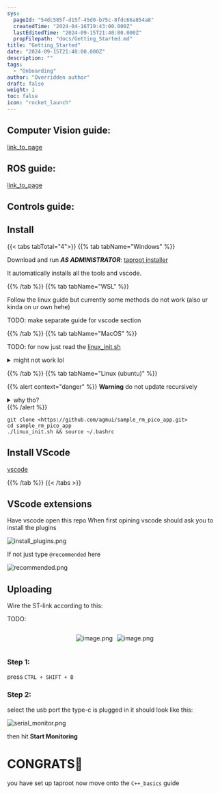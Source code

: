 ```yaml
---
sys:
  pageId: "54dc585f-d15f-45d0-b75c-8fdc66a854a8"
  createdTime: "2024-04-16T19:43:00.000Z"
  lastEditedTime: "2024-09-15T21:40:00.000Z"
  propFilepath: "docs/Getting_Started.md"
title: "Getting_Started"
date: "2024-09-15T21:40:00.000Z"
description: ""
tags:
  - "Onboarding"
author: "Overridden author"
draft: false
weight: 1
toc: false
icon: "rocket_launch"
---
```


## Computer Vision guide:

[link_to_page](86d45bc0-388b-4d26-8848-44f255f73d0e)

## ROS guide:

[link_to_page](3c76c1de-ec8f-46d6-8b0a-294005edc2d5)

## Controls guide:

## Install

{{< tabs tabTotal="4">}}
{{% tab tabName="Windows" %}}

Download and run _**AS ADMINISTRATOR**_: [taproot installer](https://github.com/Thornbots/TeachingFreshies/releases/tag/1.0)

It automatically installs all the tools and vscode.

{{% /tab %}}
{{% tab tabName="WSL" %}}

Follow the linux guide but currently some methods do not work (also ur kinda on ur own hehe)

TODO: make separate guide for vscode section

{{% /tab %}}
{{% tab tabName="MacOS" %}}

TODO: for now just read the [linux_init.sh](https://github.com/agmui/sample_rm_pico_app/blob/main/linux_init.sh)

<details>
<summary>might not work lol</summary>

`brew install libusb pkg-config`

Next install: [vscode](https://code.visualstudio.com/Download)

</details>

{{% /tab %}}
{{% tab tabName="Linux (ubuntu)" %}}

{{% alert context="danger" %}}
**Warning** do not update recursively
<details>
<summary>why tho?</summary>
There are some submodules that may go on for a while (like tinyusb) and I highly
recommend you don't need to get them.
If you want to see what submodules I update just look in `linux_init.sh`
</details>
{{% /alert %}}

```shell
git clone <https://github.com/agmui/sample_rm_pico_app.git>
cd sample_rm_pico_app
./linux_init.sh && source ~/.bashrc
```

## Install VScode

[vscode](https://code.visualstudio.com/Download)

{{% /tab %}}
{{< /tabs >}}

## VScode extensions

Have vscode open this repo
When first opining vscode should ask you to install the plugins

![install_plugins.png](https://prod-files-secure.s3.us-west-2.amazonaws.com/d518164a-d88e-44d1-a4ee-3adb3bd8bce0/89bd30f0-1825-4e77-867b-0a41ce370880/install_plugins.png?X-Amz-Algorithm=AWS4-HMAC-SHA256&X-Amz-Content-Sha256=UNSIGNED-PAYLOAD&X-Amz-Credential=ASIAZI2LB466YBKJPGKS%2F20250206%2Fus-west-2%2Fs3%2Faws4_request&X-Amz-Date=20250206T121350Z&X-Amz-Expires=3600&X-Amz-Security-Token=IQoJb3JpZ2luX2VjEEQaCXVzLXdlc3QtMiJIMEYCIQD108uZjDGHxTipGI5vJPhR9ciOiffepwEngIwteYb0UwIhAKBblJ7ryk%2B50QQ3K9Llya92CXdiSeD2oSiJ6piIT27NKv8DCF0QABoMNjM3NDIzMTgzODA1Igy4XCXDe2GtiYNr74oq3AOOo20DngY%2Bh%2B1Wx4hFEUss%2FMi1hJx16T6%2Fky8kqjnt9oJjV9UUgfCj2d33WvVr7UhHmIAmNWO6D0VIKydmgWEw0EGzN8JZpi0fD%2FYxSDagaPoOgk3cTlh2xDYiHg9xphQ2f%2BKrrptb8yBUGQoie8V47wcVyE7BfL2GVar527IHADW5rYMerXMfoAa%2FAMEDuH1RGVqFXJVmPmAMJ8tSzcl%2B9A4w8D7XQc4QZlsCt08RoFLJiPqvAt%2FrWS%2BEYzt2cSIJI8NaSORlVsfzeMRy%2BiFfzcbzzmejrirU2ZH%2FCYVQOlcFBFc6n1hsgy28B0lvQLESiMZYidsF1IbL9WDtMhN3oC%2FJ15nuL8eNsn6V15NHhxcKM3%2BsHnDnJNe%2B9fYKE5uFWShoS3YjHknC9x%2FGRuNFQn4dk5llfq7aGg45pXmMdxQ%2BpRUHJIBdzk8KX9VrrMwwZtD7KWPxUtDfcu4H84TWmmsN3Y4SGI11bOGzK4HleatupLgEksXyzZL1%2FeGGluYUV7vsmxkq482xnlGQiJSJZO4niAfLWtOIvT4ztqkscQH06Mktgr7xZ0GzErESjU6YIZf8dD%2FcdFbJkxtG0Ch42XAGK6XprhgckLH62DcypJSasxqTIqY29zXvHjDSxJK9BjqkAePpqv8wsddc35fF9uj3Mz%2Bt07KbxHsR4bifxMLhdOSzQM%2Bl9V2IObwboeX290UMPtPZvpnjWTjBHLdz5H7za%2FbLLqTeBDfokpHeL6qHlv5gH6tZ5mm%2B3M9sGi%2B1YFPirV3PyEcLD3ZTBapXkUUnZbSpG%2F9xDwvEzUUoUnTW47o729CXOpkEvC5jqohKRYQu4rplyWevgV3BkQq7HcafwWjS7j3J&X-Amz-Signature=46e89ad3f23fc978a91ac08cf764c12b4d0747f3ebb27d46c3f9b2285bfd128f&X-Amz-SignedHeaders=host&x-id=GetObject)

If not just type `@recommended` here  

![recommended.png](https://prod-files-secure.s3.us-west-2.amazonaws.com/d518164a-d88e-44d1-a4ee-3adb3bd8bce0/61e661e9-5d85-4dfc-be0d-8d2097a5e793/recommended.png?X-Amz-Algorithm=AWS4-HMAC-SHA256&X-Amz-Content-Sha256=UNSIGNED-PAYLOAD&X-Amz-Credential=ASIAZI2LB466YBKJPGKS%2F20250206%2Fus-west-2%2Fs3%2Faws4_request&X-Amz-Date=20250206T121350Z&X-Amz-Expires=3600&X-Amz-Security-Token=IQoJb3JpZ2luX2VjEEQaCXVzLXdlc3QtMiJIMEYCIQD108uZjDGHxTipGI5vJPhR9ciOiffepwEngIwteYb0UwIhAKBblJ7ryk%2B50QQ3K9Llya92CXdiSeD2oSiJ6piIT27NKv8DCF0QABoMNjM3NDIzMTgzODA1Igy4XCXDe2GtiYNr74oq3AOOo20DngY%2Bh%2B1Wx4hFEUss%2FMi1hJx16T6%2Fky8kqjnt9oJjV9UUgfCj2d33WvVr7UhHmIAmNWO6D0VIKydmgWEw0EGzN8JZpi0fD%2FYxSDagaPoOgk3cTlh2xDYiHg9xphQ2f%2BKrrptb8yBUGQoie8V47wcVyE7BfL2GVar527IHADW5rYMerXMfoAa%2FAMEDuH1RGVqFXJVmPmAMJ8tSzcl%2B9A4w8D7XQc4QZlsCt08RoFLJiPqvAt%2FrWS%2BEYzt2cSIJI8NaSORlVsfzeMRy%2BiFfzcbzzmejrirU2ZH%2FCYVQOlcFBFc6n1hsgy28B0lvQLESiMZYidsF1IbL9WDtMhN3oC%2FJ15nuL8eNsn6V15NHhxcKM3%2BsHnDnJNe%2B9fYKE5uFWShoS3YjHknC9x%2FGRuNFQn4dk5llfq7aGg45pXmMdxQ%2BpRUHJIBdzk8KX9VrrMwwZtD7KWPxUtDfcu4H84TWmmsN3Y4SGI11bOGzK4HleatupLgEksXyzZL1%2FeGGluYUV7vsmxkq482xnlGQiJSJZO4niAfLWtOIvT4ztqkscQH06Mktgr7xZ0GzErESjU6YIZf8dD%2FcdFbJkxtG0Ch42XAGK6XprhgckLH62DcypJSasxqTIqY29zXvHjDSxJK9BjqkAePpqv8wsddc35fF9uj3Mz%2Bt07KbxHsR4bifxMLhdOSzQM%2Bl9V2IObwboeX290UMPtPZvpnjWTjBHLdz5H7za%2FbLLqTeBDfokpHeL6qHlv5gH6tZ5mm%2B3M9sGi%2B1YFPirV3PyEcLD3ZTBapXkUUnZbSpG%2F9xDwvEzUUoUnTW47o729CXOpkEvC5jqohKRYQu4rplyWevgV3BkQq7HcafwWjS7j3J&X-Amz-Signature=e687d989cd783d143bfb31ab3c6aab6eb3ed21831501d0bd0a32cbab4101ee9a&X-Amz-SignedHeaders=host&x-id=GetObject)

## Uploading

Wire the ST-link according to this:

TODO:

<div style="display: flex;flex-direction: row; column-gap:10px; max-width: 630px;justify-content: center;">
<div>

![image.png](https://prod-files-secure.s3.us-west-2.amazonaws.com/d518164a-d88e-44d1-a4ee-3adb3bd8bce0/210ecb78-1116-4d7b-b9b7-2292f66fa2c2/image.png?X-Amz-Algorithm=AWS4-HMAC-SHA256&X-Amz-Content-Sha256=UNSIGNED-PAYLOAD&X-Amz-Credential=ASIAZI2LB466VUCZFWJ4%2F20250206%2Fus-west-2%2Fs3%2Faws4_request&X-Amz-Date=20250206T121352Z&X-Amz-Expires=3600&X-Amz-Security-Token=IQoJb3JpZ2luX2VjEEQaCXVzLXdlc3QtMiJHMEUCIQD7nLfaJuzYM33req3VtB45i%2Bn7czt3dMbWc3rMpC9EDwIgXDDXIp9ANLfzp2kP7UNSMgE02igsUNi4bHDeh0erKrYq%2FwMIXRAAGgw2Mzc0MjMxODM4MDUiDNcIjijCGDKctI2bSCrcA5%2BnGNVbvDrXTNEchhT8WGYGyhDZXpUujj1SWKMfQTvZrg6rsynfBYWIhuXaWNsxLuybLvrd0D21M1SQUXDER%2BV5PuYwpNk0OLAP7aSn8j4loaDbS8062hoFc%2BEOeuOFxmW3PH4JvTs562m7tYemGTI048rsG%2FyNwOcRrTL6BEw7bxFY0BYq2Yd%2FK4xl65hLffc0MUqqz%2BZ56KiIzqW3dtrvzvwSr6h9Hbvfiv8MWOkAdoikrYuyS2QFd%2Bve9Cp%2F6kvqXyB%2FDw5whGCCe2FqpoKve8QlK6JK3l1TCbp0bCsOIEsXwq7J39NYbFBCUkb%2BATTzVjETkc4xPtyruYpqORmT%2BL50RXfQxqsifXjh5vQDPTf7gdlCDJD5g8mignqu3e29%2FjXoaB9s8ncNlfTIdqGmmKqUsfWL9yw4uutGGf1CTHKhLN99q9OqasbwxnF%2Bz7K5Zrao4BQm2HcYE2ihy%2FXLvFEfmmyR1l62DJr%2B6ikhmpmNsh21bxylLABs5%2BRpVYaCYiALzwjDzPzRJ%2F0MHMAdPsTO5xlJAkpaQuxbpmJzkyOVo3QDjB8Tlraf5DJjeknocO5vhAyf7CBY8lDA7K6PslCWhk9SF6gEB5%2Fx47clx%2FA2Nu%2Bg9CbHuyaxMOXEkr0GOqUBtq9kTA%2Fj%2BGp5xw9ltOQbH87D9GgbeUsD6o7sMmcdhO6bZtuCJbSAz7AB4zGNO9aM1jVT6C4f43HBCgbINfdoIcgWnk9PnNcA1YtNPgy9pCCsii9guB8HjV8F1IXFnoy8tzVAXhobgZ7x%2FTTvalYCRczaG1aScTVuxngTP2PlGOkAefg%2BJffYgT0%2FBh3MC52XG%2BPA%2BUZj7LwSROSlSLQjgvkwxqIP&X-Amz-Signature=ad6765529aa96ce7349e71b1bde65769f8cf0402f5fd34e65397da873638f377&X-Amz-SignedHeaders=host&x-id=GetObject)

</div>
<div>

![image.png](https://prod-files-secure.s3.us-west-2.amazonaws.com/d518164a-d88e-44d1-a4ee-3adb3bd8bce0/33a0fd0f-8ca6-4a86-8e09-26e95ded1fff/image.png?X-Amz-Algorithm=AWS4-HMAC-SHA256&X-Amz-Content-Sha256=UNSIGNED-PAYLOAD&X-Amz-Credential=ASIAZI2LB4666UL36BK5%2F20250206%2Fus-west-2%2Fs3%2Faws4_request&X-Amz-Date=20250206T121352Z&X-Amz-Expires=3600&X-Amz-Security-Token=IQoJb3JpZ2luX2VjEEQaCXVzLXdlc3QtMiJHMEUCIQDbDaomKT%2BYruBXoFp4LJhHRTaR%2FRChFnOJpyK%2FJwVS8AIgUJlzeWk8nLYVTuzwIH4lov1Jj3thfCOHRhAfDnJJsZcq%2FwMIXRAAGgw2Mzc0MjMxODM4MDUiDIMtXkQN0h19UCKbSCrcAw4ZX0CnWFPQTx10Z3bX%2FLUx%2BqO4kbfakPQjetMK7Bq%2B6crd1c25K6xDZl%2B12iVtfU0e4jDAOttM41vqAClld4yMer19ZmL9xH5guFif2cjpx47xs4etxjPl6AdBxMwZVwo63pTg0tEnoUSIK0PjVoYX4x81lit18ynu8T6p3980YjGsfVDwzX4iCU52D3B8IM1QL1%2FBOTDN3IK3YJfhO%2FiEGlBZ17fruxOLip89KVBwud5jvhf1cDq85jTqPx3gw2C4uFNyr1kAvcuhWJOZsLjiNKE0I4wcEVQ7xy5h6TgSKLeZjT34lSPlRvsqt2NLpp%2B49i55seE4t%2FZMaSHT9xG3ECRC5FqC6thCVNTuMuh3OLORC%2B20PMjbj5geT6Lgdi2hNriO%2BT0Y3MU2zNQS0LgSHfANMWkrQaPNDQx%2FWpgmr4y63lbZYb6fySuUwuijID8TpPfiKPtEKT3A%2FuBJwuWus2%2Bxi4vE026dSJplY1W9ioZJcQ9EeFNo68hhneLmiM8Tjz0indrRUKhBqehSXr2TYwl8W8cDXULdvZt6ScL%2F30P3%2Fb36892Z47Pzgf0f2lmLL5exFr0lFX%2B6U4lVGF9RyOfiIUxCVCE%2B78qw%2BEujkeWWAAlv4gYaZDzDMLHFkr0GOqUBWqT1x1hEcuVYxSajOwWxQdAqmifCkfhE8vRmVTRunIz6Z46fRIh08MQxRDIFLvlEgiHwq2wiZmcmz0J94QIUOlxmqPvdW61uQUSW9RFd3qkXM8q6xeshwT7bXGznCe73qtZxRR%2FwkLr0NbSnsUJ0tgJYWRtFt%2BYK%2BGDrri0CzYA61Xp4a%2BRe4IFW5wA0POH2LmfulArvD1M7E%2FGb6Qcs9ELbOHU7&X-Amz-Signature=c3e0dc39704d7980d9f042419cf2f398bf3727daa7d205c8f2fe841e83035012&X-Amz-SignedHeaders=host&x-id=GetObject)

</div>
</div>

### Step 1:

press `CTRL + SHIFT + B`

### Step 2:

select the usb port the type-c is plugged in it should look like this:

![serial_monitor.png](https://prod-files-secure.s3.us-west-2.amazonaws.com/d518164a-d88e-44d1-a4ee-3adb3bd8bce0/f03f4774-05d4-4393-b6a0-d5efb6d315ab/serial_monitor.png?X-Amz-Algorithm=AWS4-HMAC-SHA256&X-Amz-Content-Sha256=UNSIGNED-PAYLOAD&X-Amz-Credential=ASIAZI2LB466YBKJPGKS%2F20250206%2Fus-west-2%2Fs3%2Faws4_request&X-Amz-Date=20250206T121350Z&X-Amz-Expires=3600&X-Amz-Security-Token=IQoJb3JpZ2luX2VjEEQaCXVzLXdlc3QtMiJIMEYCIQD108uZjDGHxTipGI5vJPhR9ciOiffepwEngIwteYb0UwIhAKBblJ7ryk%2B50QQ3K9Llya92CXdiSeD2oSiJ6piIT27NKv8DCF0QABoMNjM3NDIzMTgzODA1Igy4XCXDe2GtiYNr74oq3AOOo20DngY%2Bh%2B1Wx4hFEUss%2FMi1hJx16T6%2Fky8kqjnt9oJjV9UUgfCj2d33WvVr7UhHmIAmNWO6D0VIKydmgWEw0EGzN8JZpi0fD%2FYxSDagaPoOgk3cTlh2xDYiHg9xphQ2f%2BKrrptb8yBUGQoie8V47wcVyE7BfL2GVar527IHADW5rYMerXMfoAa%2FAMEDuH1RGVqFXJVmPmAMJ8tSzcl%2B9A4w8D7XQc4QZlsCt08RoFLJiPqvAt%2FrWS%2BEYzt2cSIJI8NaSORlVsfzeMRy%2BiFfzcbzzmejrirU2ZH%2FCYVQOlcFBFc6n1hsgy28B0lvQLESiMZYidsF1IbL9WDtMhN3oC%2FJ15nuL8eNsn6V15NHhxcKM3%2BsHnDnJNe%2B9fYKE5uFWShoS3YjHknC9x%2FGRuNFQn4dk5llfq7aGg45pXmMdxQ%2BpRUHJIBdzk8KX9VrrMwwZtD7KWPxUtDfcu4H84TWmmsN3Y4SGI11bOGzK4HleatupLgEksXyzZL1%2FeGGluYUV7vsmxkq482xnlGQiJSJZO4niAfLWtOIvT4ztqkscQH06Mktgr7xZ0GzErESjU6YIZf8dD%2FcdFbJkxtG0Ch42XAGK6XprhgckLH62DcypJSasxqTIqY29zXvHjDSxJK9BjqkAePpqv8wsddc35fF9uj3Mz%2Bt07KbxHsR4bifxMLhdOSzQM%2Bl9V2IObwboeX290UMPtPZvpnjWTjBHLdz5H7za%2FbLLqTeBDfokpHeL6qHlv5gH6tZ5mm%2B3M9sGi%2B1YFPirV3PyEcLD3ZTBapXkUUnZbSpG%2F9xDwvEzUUoUnTW47o729CXOpkEvC5jqohKRYQu4rplyWevgV3BkQq7HcafwWjS7j3J&X-Amz-Signature=78c2ea77db0c0c6a752deb971e0f2313b6c4187d778f83c6c9db043b16b6abbc&X-Amz-SignedHeaders=host&x-id=GetObject)

then hit **Start Monitoring**

# CONGRATS🎉

you have set up taproot now move onto the `C++_basics` guide
